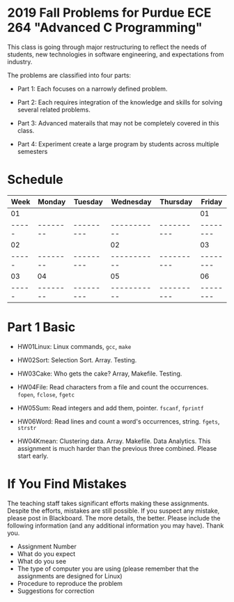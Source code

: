 # 2019 Fall Problems for Purdue ECE 264 "Advanced C Programming"

This class is going through major restructuring to reflect the needs
of students, new technologies in software engineering, and
expectations from industry.

The problems are classified into four parts:

* Part 1: Each focuses on a narrowly defined problem.

* Part 2: Each requires integration of the knowledge and skills for solving several related problems.

* Part 3: Advanced materails that may not be completely covered in this class.

* Part 4: Experiment create a large program by students across multiple semesters


Schedule
========

|Week | Monday | Tuesday | Wednesday | Thursday | Friday |
|-----|--------|---------|-----------|----------|--------|
| 01  |        |         |           |          |  01    |
|-----|--------|---------|-----------|----------|--------|
| 02  |        |         |    02     |          |  03    |
|-----|--------|---------|-----------|----------|--------|
| 03  |  04    |         |    05     |          |  06    |
|-----|--------|---------|-----------|----------|--------|


Part 1 Basic
============

* HW01Linux: Linux commands, `gcc`, `make`
* HW02Sort: Selection Sort. Array. Testing.
* HW03Cake: Who gets the cake? Array, Makefile. Testing.
* HW04File: Read characters from a file and count the occurrences. `fopen`, `fclose`, `fgetc`
* HW05Sum: Read integers and add them, pointer. `fscanf`, `fprintf`
* HW06Word: Read lines and count a word's occurrences, string. `fgets`, `strstr`



* HW04Kmean: Clustering data. Array. Makefile. Data Analytics. This assignment is much harder than the previous three combined. Please start early.


If You Find Mistakes
====================

The teaching staff takes significant efforts making these assignments. Despite the efforts, mistakes are
still possible. If you suspect any mistake, please post in Blackboard. The more details, the better.
Please include the following information (and any additional information you may have). Thank you.

* Assignment Number
* What do you expect
* What do you see
* The type of computer you are using (please remember that the assignments are designed for Linux)
* Procedure to reproduce the problem
* Suggestions for correction
